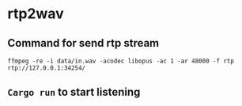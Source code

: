 # rtp2wav

## Command for send rtp stream

`ffmpeg -re -i data/in.wav -acodec libopus -ac 1 -ar 48000 -f rtp rtp://127.0.0.1:34254/`

## `Cargo run` to start listening
